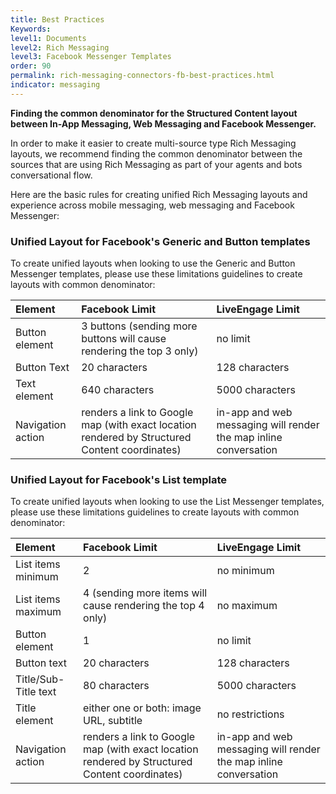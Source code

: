 ```yaml
---
title: Best Practices
Keywords:
level1: Documents
level2: Rich Messaging
level3: Facebook Messenger Templates
order: 90
permalink: rich-messaging-connectors-fb-best-practices.html
indicator: messaging
---
```


**Finding the common denominator for the Structured Content layout between In-App Messaging, Web Messaging and Facebook Messenger.**

In order to make it easier to create multi-source type Rich Messaging layouts, we recommend finding the common denominator between the sources that are using Rich Messaging as part of your agents and bots conversational flow.

Here are the basic rules for creating unified Rich Messaging layouts and experience across mobile messaging, web messaging and Facebook Messenger:

### Unified Layout for Facebook's Generic and Button templates
To create unified layouts when looking to use the Generic and Button Messenger templates, please use these limitations guidelines to create layouts with common denominator:

| Element | Facebook Limit | LiveEngage Limit |
| :--- | :--- | :--- |
| Button element | 3 buttons (sending more buttons will cause rendering the top 3 only) | no limit |
| Button Text | 20 characters | 128 characters |
| Text element | 640 characters | 5000 characters |
| Navigation action | renders a link to Google map (with exact location rendered by Structured Content coordinates) | in-app and web messaging will render the map inline conversation |

### Unified Layout for Facebook's List template
To create unified layouts when looking to use the List Messenger templates, please use these limitations guidelines to create layouts with common denominator:

| Element | Facebook Limit | LiveEngage Limit |
| :--- | :--- | :--- |
| List items minimum | 2 | no minimum |
| List items maximum | 4 (sending more items will cause rendering the top 4 only) | no maximum |
| Button element | 1 | no limit |
| Button text | 20 characters | 128 characters |
| Title/Sub-Title text | 80 characters | 5000 characters |
| Title element | either one or both: image URL, subtitle | no restrictions |
| Navigation action | renders a link to Google map (with exact location rendered by Structured Content coordinates) | in-app and web messaging will render the map inline conversation |
